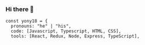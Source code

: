 ### Hi there 👋
```
const yony18 = {
  pronouns: "he" | "his",
  code: [Javascript, Typescript, HTML, CSS],
  tools: [React, Redux, Node, Express, TypeScript],

```





